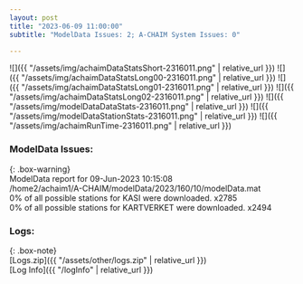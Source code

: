 ```yaml
---
layout: post
title: "2023-06-09 11:00:00"
subtitle: "ModelData Issues: 2; A-CHAIM System Issues: 0"

---
```


![]({{ "/assets/img/achaimDataStatsShort-2316011.png" | relative_url }})
![]({{ "/assets/img/achaimDataStatsLong00-2316011.png" | relative_url }})
![]({{ "/assets/img/achaimDataStatsLong01-2316011.png" | relative_url }})
![]({{ "/assets/img/achaimDataStatsLong02-2316011.png" | relative_url }})
![]({{ "/assets/img/modelDataDataStats-2316011.png" | relative_url }})
![]({{ "/assets/img/modelDataStationStats-2316011.png" | relative_url }})
![]({{ "/assets/img/achaimRunTime-2316011.png" | relative_url }})


### ModelData Issues:  
  
{: .box-warning}  
 ModelData report for 09-Jun-2023 10:15:08   
 /home2/achaim1/A-CHAIM/modelData/2023/160/10/modelData.mat   
 0% of all possible stations for KASI were downloaded. x2785   
 0% of all possible stations for KARTVERKET were downloaded. x2494   
  


### Logs:  
  
{: .box-note}  
[Logs.zip]({{ "/assets/other/logs.zip" | relative_url }})  
[Log Info]({{ "/logInfo" | relative_url }})  
